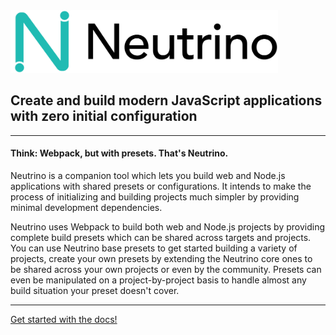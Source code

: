 <img src="/assets/neutrino-logo.png" height="100" />

## Create and build modern JavaScript applications with zero initial configuration

---

#### Think: Webpack, but with presets. That's Neutrino.

Neutrino is a companion tool which lets you build web and Node.js applications with shared presets or configurations. It intends to make the process of initializing and building projects much simpler by providing minimal development dependencies. 

Neutrino uses Webpack to build both web and Node.js projects by providing complete build presets which can be shared across targets and projects. You can use Neutrino base presets to get started building a variety of projects, create your
own presets by extending the Neutrino core ones to be shared across your own projects or even by the community. Presets can even be manipulated on a project-by-project basis to handle almost any build situation your preset doesn't cover.

---

[Get started with the docs!](https://neutrino.js.org)
